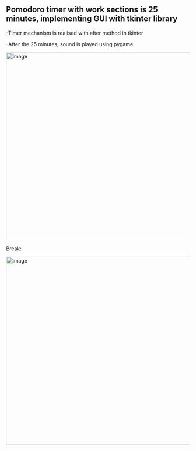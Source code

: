 <h2>Pomodoro timer with work sections is 25 minutes, implementing GUI with tkinter library</h2>


<p>-Timer mechanism is realised with after method in tkinter</p>
<p>-After the 25 minutes, sound is played using pygame</p>

<img width="514" alt="image" src="https://github.com/Akim-Edige/pomodoro-timer/assets/115921160/d6378116-a59d-47c2-8ce5-f521e80087b1">

<p>Break:</p>
<img width="514" alt="image" src="https://github.com/Akim-Edige/pomodoro-timer/assets/115921160/a6454175-bd9a-450d-977c-fa5023c19665">

